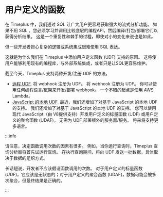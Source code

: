 # 用户定义的函数

在 Timeplus 中，我们通过 SQL 让广大用户更容易获取强大的流式分析功能。 如果不用 SQL ，您必须学习并调用比较底层的编程API，然后编译/打包/部署它们以获得分析结果。 这是一个重复性和棘手的过程，即使对小的变化来说也是如此。

但一些开发者担心复杂的逻辑或系统集成很难使用 SQL 表达。

这就是为什么我们在 Timeplus 中添加用户定义函数 (UDF) 支持的原因。 这将使用户能够利用现有的编程库，与外部系统集成，或者只是让SQL更容易维护。

截至今天，Timeplus 支持两种开发/注册 UDF 的方法。

* [远程 UDF](remote-udf). 将 webhook 注册为 UDF。 将 webhook 注册为 UDF。 你可以使用任何编程语言/框架来开发/部署 webhook。 一个不错的起点是使用 AWS Lambda。
* [JavaScript 的本地 UDF](js-udf). 最近，我们还增加了对基于 JavaScript 的本地 UDF 的支持。 我们还增加了对基于 JavaScript 的本地 UDF 的支持。 您可以使用现代 JavaScript（由 V8提供支持）开发用户定义的标量函数 (UDF) 或用户定义的聚合函数 (UDAF)。 无需为 UDF 部署额外的服务器/服务。 将来将支持更多语言。



:::info

请注意，决定函数调用次数的因素有很多。 例如，当你运行查询时，Timeplus 查询分析器将首先试运行查询。 在执行查询期间，将向 UDF 发送一批数据，具体取决于数据的组织方式。

长话短说，开发者不应该假设函数调用的次数。 对于用户定义的标量函数 (UDF)，它应该是无状态的；对于用户定义的聚合函数 (UDAF)，数据可能会被多次聚合，但最终结果是正确的。

:::

